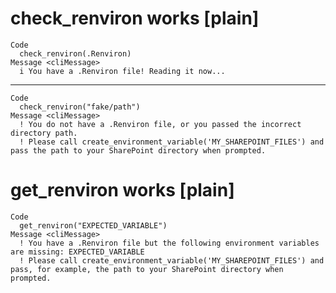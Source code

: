 # check_renviron works [plain]

    Code
      check_renviron(.Renviron)
    Message <cliMessage>
      i You have a .Renviron file! Reading it now...

---

    Code
      check_renviron("fake/path")
    Message <cliMessage>
      ! You do not have a .Renviron file, or you passed the incorrect directory path.
      ! Please call create_environment_variable('MY_SHAREPOINT_FILES') and pass the path to your SharePoint directory when prompted.

# get_renviron works [plain]

    Code
      get_renviron("EXPECTED_VARIABLE")
    Message <cliMessage>
      ! You have a .Renviron file but the following environment variables are missing: EXPECTED_VARIABLE
      ! Please call create_environment_variable('MY_SHAREPOINT_FILES') and pass, for example, the path to your SharePoint directory when prompted.

